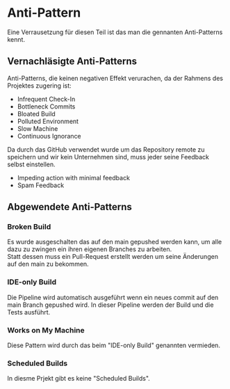# Anti-Pattern
Eine Verrausetzung für diesen Teil ist das man die gennanten Anti-Patterns kennt. 

## Vernachläsigte Anti-Patterns
Anti-Patterns, die keinen negativen Effekt verurachen, da der Rahmens des Projektes zugering ist:
- Infrequent Check-In
- Bottleneck Commits
- Bloated Build
- Polluted Environment
- Slow Machine
- Continuous Ignorance


Da durch das GitHub verwendet wurde um das Repository remote zu speichern und wir kein Unternehmen sind,
muss jeder seine Feedback selbst einstellen.
- Impeding action with minimal feedback
- Spam Feedback  

## Abgewendete Anti-Patterns

### Broken Build
Es wurde ausgeschalten das auf den main gepushed werden kann, um alle dazu zu zwingen ein ihren eigenen Branches zu arbeiten.  
Statt dessen muss ein Pull-Request erstellt werden um seine Änderungen auf den main zu bekommen.  

### IDE-only Build
Die Pipeline wird automatisch ausgeführt wenn ein neues commit auf den main Branch gepushed wird.
In dieser Pipeline werden der Build und die Tests ausführt.

### Works on My Machine
Diese Pattern wird durch das beim "IDE-only Build" genannten vermieden.

### Scheduled Builds
In diesme Prjekt gibt es keine "Scheduled Builds".


